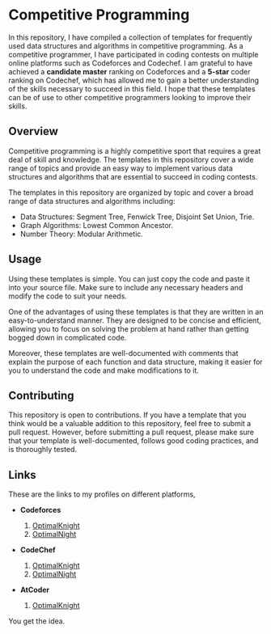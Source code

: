 
# Competitive Programming

In this repository, I have compiled a collection of templates for frequently used data structures and algorithms in competitive programming. As a competitive programmer, I have participated in coding contests on multiple online platforms such as Codeforces and Codechef. I am grateful to have achieved a **candidate master** ranking on Codeforces and a **5-star** coder ranking on Codechef, which has allowed me to gain a better understanding of the skills necessary to succeed in this field. I hope that these templates can be of use to other competitive programmers looking to improve their skills.

## Overview

Competitive programming is a highly competitive sport that requires a great deal of skill and knowledge. The templates in this repository cover a wide range of topics and provide an easy way to implement various data structures and algorithms that are essential to succeed in coding contests.

The templates in this repository are organized by topic and cover a broad range of data structures and algorithms including:

- Data Structures: Segment Tree, Fenwick Tree, Disjoint Set Union, Trie.
- Graph Algorithms: Lowest Common Ancestor.
- Number Theory: Modular Arithmetic.

## Usage

Using these templates is simple. You can just copy the code and paste it into your source file. Make sure to include any necessary headers and modify the code to suit your needs.

One of the advantages of using these templates is that they are written in an easy-to-understand manner. They are designed to be concise and efficient, allowing you to focus on solving the problem at hand rather than getting bogged down in complicated code.

Moreover, these templates are well-documented with comments that explain the purpose of each function and data structure, making it easier for you to understand the code and make modifications to it.

## Contributing

This repository is open to contributions. If you have a template that you think would be a valuable addition to this repository, feel free to submit a pull request. However, before submitting a pull request, please make sure that your template is well-documented, follows good coding practices, and is thoroughly tested.

## Links

These are the links to my profiles on different platforms,

- **Codeforces**
    1. [OptimalKnight](https://codeforces.com/profile/OptimalKnight)
    2. [OptimalNight](https://codeforces.com/profile/OptimalNight)

- **CodeChef**
    1. [OptimalKnight](https://www.codechef.com/users/optimalknight)
    2. [OptimalNight](https://www.codechef.com/users/optimalnight)

- **AtCoder**
    1. [OptimalKnight](https://atcoder.jp/users/OptimalKnight)

You get the idea.